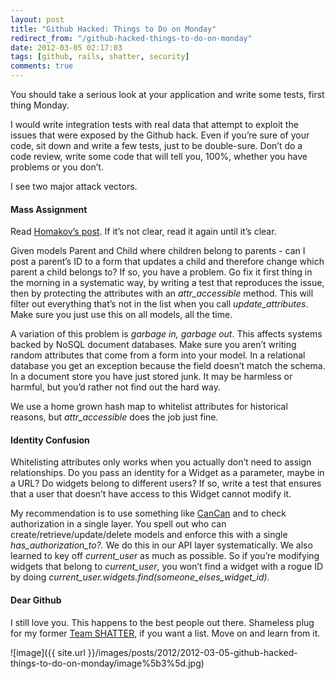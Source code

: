 ```yaml
---
layout: post
title: "Github Hacked: Things to Do on Monday"
redirect_from: "/github-hacked-things-to-do-on-monday"
date: 2012-03-05 02:17:03
tags: [github, rails, shatter, security]
comments: true
---
```

You should take a serious look at your application and write some tests, first thing Monday.

I would write integration tests with real data that attempt to exploit the issues that were exposed by the Github hack. Even if you’re sure of your code, sit down and write a few tests, just to be double-sure. Don’t do a code review, write some code that will tell you, 100%, whether you have problems or you don’t.

I see two major attack vectors.

#### Mass Assignment

Read [Homakov’s post](http://homakov.blogspot.com/2012/03/how-to.html). If it’s not clear, read it again until it’s clear.

Given models Parent and Child where children belong to parents - can I post a parent’s ID to a form that updates a child and therefore change which parent a child belongs to? If so, you have a problem. Go fix it first thing in the morning in a systematic way, by writing a test that reproduces the issue, then by protecting the attributes with an _attr_accessible_ method. This will filter out everything that’s not in the list when you call _update_attributes_. Make sure you just use this on all models, all the time.

A variation of this problem is _garbage in, garbage out_. This affects systems backed by NoSQL document databases. Make sure you aren’t writing random attributes that come from a form into your model. In a relational database you get an exception because the field doesn’t match the schema. In a document store you have just stored junk. It may be harmless or harmful, but you’d rather not find out the hard way.

We use a home grown hash map to whitelist attributes for historical reasons, but _attr_accessible_ does the job just fine.

#### Identity Confusion

Whitelisting attributes only works when you actually don’t need to assign relationships. Do you pass an identity for a Widget as a parameter, maybe in a URL? Do widgets belong to different users? If so, write a test that ensures that a user that doesn’t have access to this Widget cannot modify it.

My recommendation is to use something like [CanCan](https://github.com/ryanb/cancan) and to check authorization in a single layer. You spell out who can create/retrieve/update/delete models and enforce this with a single _has_authorization_to?._ We do this in our API layer systematically. We also learned to key off _current_user_ as much as possible. So if you’re modifying widgets that belong to _current_user_, you won’t find a widget with a rogue ID by doing _current_user.widgets.find(someone_elses_widget_id)_.

#### Dear Github

I still love you. This happens to the best people out there. Shameless plug for my former [Team SHATTER](http://www.teamshatter.com/), if you want a list. Move on and learn from it.

![image]({{ site.url }}/images/posts/2012/2012-03-05-github-hacked-things-to-do-on-monday/image%5b3%5d.jpg)
